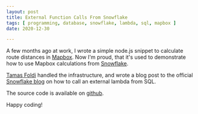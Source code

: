 ```yaml
---
layout: post
title: External Function Calls From Snowflake
tags: [ programming, database, snowflake, lambda, sql, mapbox ]
date: 2020-12-30

---
```


A few months ago at work, I wrote a simple node.js snippet to calculate route distances in [Mapbox](https://docs.mapbox.com/api/navigation/#directions).
Now I'm proud, that it's used to demonstrate how to use Mapbox calculations from [Snowflake](https://www.snowflake.com/).
<!--more-->
[Tamas Foldi](https://twitter.com/tfoldi) handled the infrastructure, and wrote a blog post to the official [Snowflake blog](https://www.snowflake.com/blog/extending-snowflakes-external-functions-with-serverless-adding-driving-times-from-mapbox-to-sql/) on how to call an external lambda from SQL.

The source code is available on [github](https://github.com/tfoldi/snowflake-mapbox-functions).

Happy coding!
